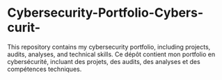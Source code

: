 # Cybersecurity-Portfolio-Cybers-curit-
This repository contains my cybersecurity portfolio, including projects, audits, analyses, and technical skills. Ce dépôt contient mon portfolio en cybersécurité, incluant des projets, des audits, des analyses et des compétences techniques.

